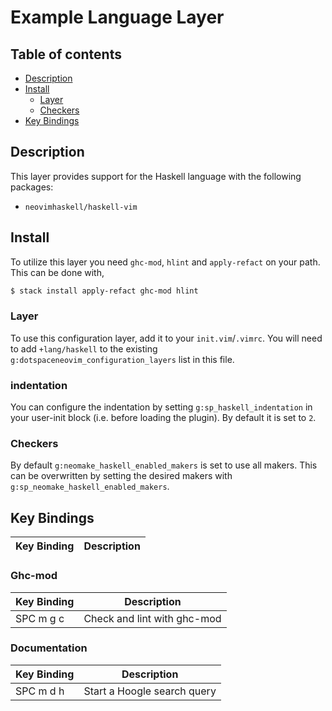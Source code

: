 # Example Language Layer

## Table of contents

-   [Description](#description)
-   [Install](#install)
    -   [Layer](#layer)
    -   [Checkers](#checkers)
-   [Key Bindings](#key-bindings)

## Description

This layer provides support for the Haskell language with the following packages:

-   `neovimhaskell/haskell-vim`

## Install

To utilize this layer you need `ghc-mod`, `hlint` and `apply-refact` on your path. This can be done with,

```bash
$ stack install apply-refact ghc-mod hlint
```

### Layer

To use this configuration layer, add it to your `init.vim`/`.vimrc`. You will need to add `+lang/haskell` to the existing `g:dotspaceneovim_configuration_layers` list in this file.

### indentation

You can configure the indentation by setting `g:sp_haskell_indentation` in your user-init block (i.e. before loading the plugin). By default it is set to `2`.

### Checkers

By default `g:neomake_haskell_enabled_makers` is set to use all makers. This can be overwritten by setting the desired makers with `g:sp_neomake_haskell_enabled_makers`.

## Key Bindings

| Key Binding | Description |
| ----------- | ----------- |

### Ghc-mod

| Key Binding | Description                 |
| ----------- | --------------------------- |
| SPC m g c   | Check and lint with ghc-mod |

### Documentation

| Key Binding | Description                 |
| ----------- | --------------------------- |
| SPC m d h   | Start a Hoogle search query |
